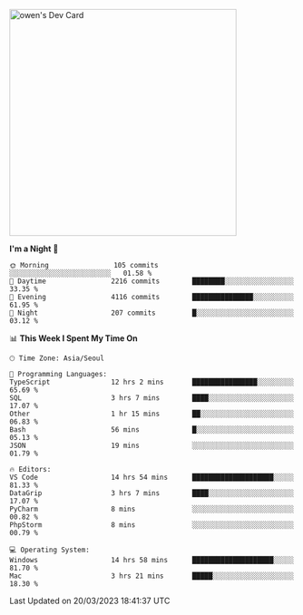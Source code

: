 <a href="https://app.daily.dev/owen_9066"><img src="https://api.daily.dev/devcards/51e5c69f10114f2abe0ae390c27b0828.png?r=hyb" width="400" alt="owen's Dev Card"/></a>

 
 <!--START_SECTION:waka-->
**I'm a Night 🦉** 

```text
🌞 Morning                105 commits         ░░░░░░░░░░░░░░░░░░░░░░░░░   01.58 % 
🌆 Daytime                2216 commits        ████████░░░░░░░░░░░░░░░░░   33.35 % 
🌃 Evening                4116 commits        ███████████████░░░░░░░░░░   61.95 % 
🌙 Night                  207 commits         █░░░░░░░░░░░░░░░░░░░░░░░░   03.12 % 
```


📊 **This Week I Spent My Time On** 

```text
🕑︎ Time Zone: Asia/Seoul

💬 Programming Languages: 
TypeScript               12 hrs 2 mins       ████████████████░░░░░░░░░   65.69 % 
SQL                      3 hrs 7 mins        ████░░░░░░░░░░░░░░░░░░░░░   17.07 % 
Other                    1 hr 15 mins        ██░░░░░░░░░░░░░░░░░░░░░░░   06.83 % 
Bash                     56 mins             █░░░░░░░░░░░░░░░░░░░░░░░░   05.13 % 
JSON                     19 mins             ░░░░░░░░░░░░░░░░░░░░░░░░░   01.79 % 

🔥 Editors: 
VS Code                  14 hrs 54 mins      ████████████████████░░░░░   81.33 % 
DataGrip                 3 hrs 7 mins        ████░░░░░░░░░░░░░░░░░░░░░   17.07 % 
PyCharm                  8 mins              ░░░░░░░░░░░░░░░░░░░░░░░░░   00.82 % 
PhpStorm                 8 mins              ░░░░░░░░░░░░░░░░░░░░░░░░░   00.79 % 

💻 Operating System: 
Windows                  14 hrs 58 mins      ████████████████████░░░░░   81.70 % 
Mac                      3 hrs 21 mins       █████░░░░░░░░░░░░░░░░░░░░   18.30 % 
```


 Last Updated on 20/03/2023 18:41:37 UTC
<!--END_SECTION:waka-->
